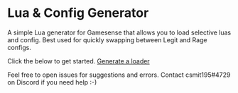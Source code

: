 # Lua & Config Generator
A simple Lua generator for Gamesense that allows you to load selective luas and config. Best used for quickly swapping between Legit and Rage configs.

Click the below to get started.
[Generate a loader](https://csmit195.github.io/GS-Lua-Config-Loader/ "Generator")

Feel free to open issues for suggestions and errors. 
Contact csmit195#4729 on Discord if you need help :-)